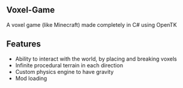 Voxel-Game
---

A voxel game (like Minecraft) made completely in C# using OpenTK

Features
---

- Ability to interact with the world, by placing and breaking voxels
- Infinite procedural terrain in each direction
- Custom physics engine to have gravity
- Mod loading